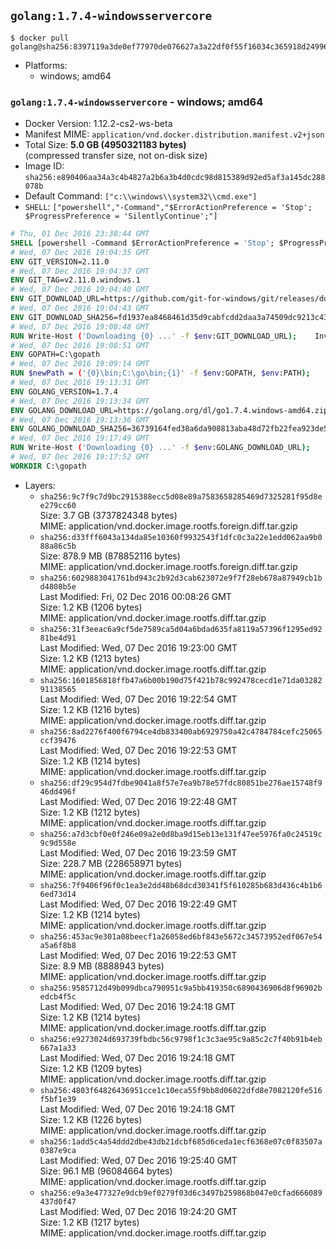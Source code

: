 ## `golang:1.7.4-windowsservercore`

```console
$ docker pull golang@sha256:8397119a3de0ef77970de076627a3a22df0f55f16034c365918d249968ee1306
```

-	Platforms:
	-	windows; amd64

### `golang:1.7.4-windowsservercore` - windows; amd64

-	Docker Version: 1.12.2-cs2-ws-beta
-	Manifest MIME: `application/vnd.docker.distribution.manifest.v2+json`
-	Total Size: **5.0 GB (4950321183 bytes)**  
	(compressed transfer size, not on-disk size)
-	Image ID: `sha256:e890406aa34a3c4b4827a2b6a3b4d0cdc98d815389d92ed5af3a145dc288078b`
-	Default Command: `["c:\\windows\\system32\\cmd.exe"]`
-	`SHELL`: `["powershell","-Command","$ErrorActionPreference = 'Stop'; $ProgressPreference = 'SilentlyContinue';"]`

```dockerfile
# Thu, 01 Dec 2016 23:38:44 GMT
SHELL [powershell -Command $ErrorActionPreference = 'Stop'; $ProgressPreference = 'SilentlyContinue';]
# Wed, 07 Dec 2016 19:04:35 GMT
ENV GIT_VERSION=2.11.0
# Wed, 07 Dec 2016 19:04:37 GMT
ENV GIT_TAG=v2.11.0.windows.1
# Wed, 07 Dec 2016 19:04:40 GMT
ENV GIT_DOWNLOAD_URL=https://github.com/git-for-windows/git/releases/download/v2.11.0.windows.1/Git-2.11.0-64-bit.exe
# Wed, 07 Dec 2016 19:04:43 GMT
ENV GIT_DOWNLOAD_SHA256=fd1937ea8468461d35d9cabfcdd2daa3a74509dc9213c43c2b9615e8f0b85086
# Wed, 07 Dec 2016 19:08:48 GMT
RUN Write-Host ('Downloading {0} ...' -f $env:GIT_DOWNLOAD_URL); 	Invoke-WebRequest -Uri $env:GIT_DOWNLOAD_URL -OutFile 'git.exe'; 		Write-Host ('Verifying sha256 ({0}) ...' -f $env:GIT_DOWNLOAD_SHA256); 	if ((Get-FileHash git.exe -Algorithm sha256).Hash -ne $env:GIT_DOWNLOAD_SHA256) { 		Write-Host 'FAILED!'; 		exit 1; 	}; 		Write-Host 'Installing ...'; 	Start-Process 		-Wait 		-FilePath ./git.exe 		-ArgumentList @( 			'/VERYSILENT', 			'/NORESTART', 			'/NOCANCEL', 			'/SP-', 			'/SUPPRESSMSGBOXES', 						'/COMPONENTS=assoc_sh', 						'/DIR=C:\git' 		); 		Write-Host 'Updating PATH ...'; 	$env:PATH = 'C:\git\bin;C:\git\mingw64\bin;C:\git\usr\bin;' + $env:PATH; 	[Environment]::SetEnvironmentVariable('PATH', $env:PATH, [EnvironmentVariableTarget]::Machine); 		Write-Host 'Verifying install ...'; 	Write-Host '  git --version'; git --version; 	Write-Host '  bash --version'; bash --version; 	Write-Host '  curl --version'; curl.exe --version; 		Write-Host 'Removing installer ...'; 	Remove-Item git.exe -Force; 		Write-Host 'Complete.';
# Wed, 07 Dec 2016 19:08:51 GMT
ENV GOPATH=C:\gopath
# Wed, 07 Dec 2016 19:09:14 GMT
RUN $newPath = ('{0}\bin;C:\go\bin;{1}' -f $env:GOPATH, $env:PATH); 	Write-Host ('Updating PATH: {0}' -f $newPath); 	[Environment]::SetEnvironmentVariable('PATH', $newPath, [EnvironmentVariableTarget]::Machine);
# Wed, 07 Dec 2016 19:13:31 GMT
ENV GOLANG_VERSION=1.7.4
# Wed, 07 Dec 2016 19:13:34 GMT
ENV GOLANG_DOWNLOAD_URL=https://golang.org/dl/go1.7.4.windows-amd64.zip
# Wed, 07 Dec 2016 19:13:36 GMT
ENV GOLANG_DOWNLOAD_SHA256=36739164fed38a6da908813aba48d72fb22fea923de5611a85a81135b7cfceb9
# Wed, 07 Dec 2016 19:17:49 GMT
RUN Write-Host ('Downloading {0} ...' -f $env:GOLANG_DOWNLOAD_URL); 	Invoke-WebRequest -Uri $env:GOLANG_DOWNLOAD_URL -OutFile 'go.zip'; 		Write-Host ('Verifying sha256 ({0}) ...' -f $env:GOLANG_DOWNLOAD_SHA256); 	if ((Get-FileHash go.zip -Algorithm sha256).Hash -ne $env:GOLANG_DOWNLOAD_SHA256) { 		Write-Host 'FAILED!'; 		exit 1; 	}; 		Write-Host 'Expanding ...'; 	Expand-Archive go.zip -DestinationPath C:\; 		Write-Host 'Verifying install ("go version") ...'; 	go version; 		Write-Host 'Removing ...'; 	Remove-Item go.zip -Force; 		Write-Host 'Complete.';
# Wed, 07 Dec 2016 19:17:52 GMT
WORKDIR C:\gopath
```

-	Layers:
	-	`sha256:9c7f9c7d9bc2915388ecc5d08e89a7583658285469d7325281f95d8ee279cc60`  
		Size: 3.7 GB (3737824348 bytes)  
		MIME: application/vnd.docker.image.rootfs.foreign.diff.tar.gzip
	-	`sha256:d33fff6043a134da85e10360f9932543f1dfc0c3a22e1edd062aa9b088a86c5b`  
		Size: 878.9 MB (878852116 bytes)  
		MIME: application/vnd.docker.image.rootfs.foreign.diff.tar.gzip
	-	`sha256:6029883041761bd943c2b92d3cab623072e9f7f28eb678a87949cb1bd4808b5e`  
		Last Modified: Fri, 02 Dec 2016 00:08:26 GMT  
		Size: 1.2 KB (1206 bytes)  
		MIME: application/vnd.docker.image.rootfs.diff.tar.gzip
	-	`sha256:31f3eeac6a9cf5de7589ca5d04a6bdad635fa8119a57396f1295ed9281be4d91`  
		Last Modified: Wed, 07 Dec 2016 19:23:00 GMT  
		Size: 1.2 KB (1213 bytes)  
		MIME: application/vnd.docker.image.rootfs.diff.tar.gzip
	-	`sha256:1601856818ffb47a6b00b190d75f421b78c992478cecd1e71da0328291138565`  
		Last Modified: Wed, 07 Dec 2016 19:22:54 GMT  
		Size: 1.2 KB (1216 bytes)  
		MIME: application/vnd.docker.image.rootfs.diff.tar.gzip
	-	`sha256:8ad2276f400f6794ce4db833400ab6929750a42c4784784cefc25065ccf39476`  
		Last Modified: Wed, 07 Dec 2016 19:22:53 GMT  
		Size: 1.2 KB (1214 bytes)  
		MIME: application/vnd.docker.image.rootfs.diff.tar.gzip
	-	`sha256:df29c954d7fdbe9041a8f57e7ea9b78e57fdc80851be276ae15748f946dd496f`  
		Last Modified: Wed, 07 Dec 2016 19:22:48 GMT  
		Size: 1.2 KB (1212 bytes)  
		MIME: application/vnd.docker.image.rootfs.diff.tar.gzip
	-	`sha256:a7d3cbf0e0f246e09a2e0d8ba9d15eb13e131f47ee5976fa0c24519c9c9d558e`  
		Last Modified: Wed, 07 Dec 2016 19:23:59 GMT  
		Size: 228.7 MB (228658971 bytes)  
		MIME: application/vnd.docker.image.rootfs.diff.tar.gzip
	-	`sha256:7f9406f96f0c1ea3e2dd48b68dcd30341f5f610285b683d436c4b1b66ed73d14`  
		Last Modified: Wed, 07 Dec 2016 19:22:49 GMT  
		Size: 1.2 KB (1214 bytes)  
		MIME: application/vnd.docker.image.rootfs.diff.tar.gzip
	-	`sha256:453ac9e301a08beecf1a26058ed6bf843e5672c34573952edf067e54a5a6f8b8`  
		Last Modified: Wed, 07 Dec 2016 19:22:53 GMT  
		Size: 8.9 MB (8888943 bytes)  
		MIME: application/vnd.docker.image.rootfs.diff.tar.gzip
	-	`sha256:9585712d49b099dbca790951c9a5bb419350c6890436906d8f96902bedcb4f5c`  
		Last Modified: Wed, 07 Dec 2016 19:24:18 GMT  
		Size: 1.2 KB (1214 bytes)  
		MIME: application/vnd.docker.image.rootfs.diff.tar.gzip
	-	`sha256:e9273024d693739fbdbc56c9798f1c3c3ae95c9a85c2c7f40b91b4eb667a1a33`  
		Last Modified: Wed, 07 Dec 2016 19:24:18 GMT  
		Size: 1.2 KB (1209 bytes)  
		MIME: application/vnd.docker.image.rootfs.diff.tar.gzip
	-	`sha256:4803f64826436951cce1c10eca55f9bb8d06022dfd8e7082120fe516f5bf1e39`  
		Last Modified: Wed, 07 Dec 2016 19:24:18 GMT  
		Size: 1.2 KB (1226 bytes)  
		MIME: application/vnd.docker.image.rootfs.diff.tar.gzip
	-	`sha256:1add5c4a54ddd2dbe43db21dcbf685d6ceda1ecf6368e07c0f83507a0387e9ca`  
		Last Modified: Wed, 07 Dec 2016 19:25:40 GMT  
		Size: 96.1 MB (96084664 bytes)  
		MIME: application/vnd.docker.image.rootfs.diff.tar.gzip
	-	`sha256:e9a3e477327e9dcb9ef0279f03d6c3497b259868b047e0cfad666089437d0f47`  
		Last Modified: Wed, 07 Dec 2016 19:24:20 GMT  
		Size: 1.2 KB (1217 bytes)  
		MIME: application/vnd.docker.image.rootfs.diff.tar.gzip
